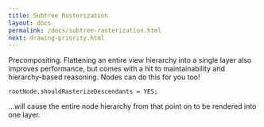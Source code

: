 ```yaml
---
title: Subtree Rasterization
layout: docs
permalink: /docs/subtree-rasterization.html
next: drawing-priority.html
---
```


Precompositing. Flattening an entire view hierarchy into a single layer also improves performance, but comes with a hit to maintainability and hierarchy-based reasoning. Nodes can do this for you too!

```
rootNode.shouldRasterizeDescendants = YES;
```

...will cause the entire node hierarchy from that point on to be rendered into one layer.

